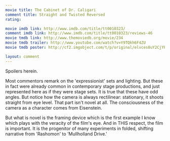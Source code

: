 ```yaml
---
movie title: The Cabinet of Dr. Caligari
comment title: Straight and Twisted Reversed
rating: 

movie imdb link: http://www.imdb.com/title/tt0010323/
comment imdb link: http://www.imdb.com/title/tt0010323/reviews-46
movie tmdb link: http://www.themoviedb.org/movie/234
movie tmdb trailer: http://www.youtube.com/watch?v=Y9TQkh6F4ZU
movie tmdb poster: http://cf2.imgobject.com/t/p/original/elvces0uY2CjYPERoCm34SC1NTO.jpg

layout: comment
---
```


Spoilers herein.

Most commentors remark on the 'expressionist' sets and lighting. But these in fact were already common in contemporary stage productions, and just represented here as if they were stage sets. It is true that these have odd angles. But notice how the camera is always rectilinear: stationary, it shoots straight from eye level. That part isn't novel at all. The consciousness of the camera as a character comes from Eisenstein.

But what is novel is the framing device which is the first example I know which plays with the veracity of the film's eye. And in THIS respect, the film is important. It is the progenitor of many experiments in folded, shifting narrative from 'Rashomon' to 'Mullholland Drive.'
